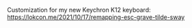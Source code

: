 Customization for my new Keychron K12 keyboard: <https://lokcon.me/2021/10/17/remapping-esc-grave-tilde-sway>

